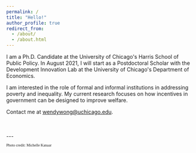 ```yaml
---
permalink: /
title: "Hello!"
author_profile: true
redirect_from: 
  - /about/
  - /about.html
---
```


I am a Ph.D. Candidate at the <a href="https://harris.uchicago.edu/" style="text-decoration: none">University of Chicago's Harris School of Public Policy</a>. In August 2021, I will start as a Postdoctoral Scholar with the Development Innovation Lab at the <a href="https://economics.uchicago.edu/" style="text-decoration: none">University of Chicago's Department of Economics</a>. 

I am interested in the role of formal and informal institutions in addressing poverty and inequality. My current research focuses on how incentives in government can be designed to improve welfare.


Contact me at <a href="mailto:wendywong@uchicago.edu" style="text-decoration: none">wendywong@uchicago.edu</a>.


<br>
<br>
---

<link rel="stylesheet"
  href="https://fonts.googleapis.com/css?family=Petit+Formal+Script">

<p style = "font-family:'Petit Formal Script'; font-size:10px">Photo credit: <a href="https://www.michellekanaar.com/index" style="text-decoration: none">Michelle Kanaar</a></p>
